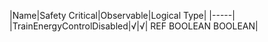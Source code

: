 ﻿

|Name|Safety Critical|Observable|Logical Type|
|-----|
|TrainEnergyControlDisabled|√|√| REF BOOLEAN BOOLEAN|

